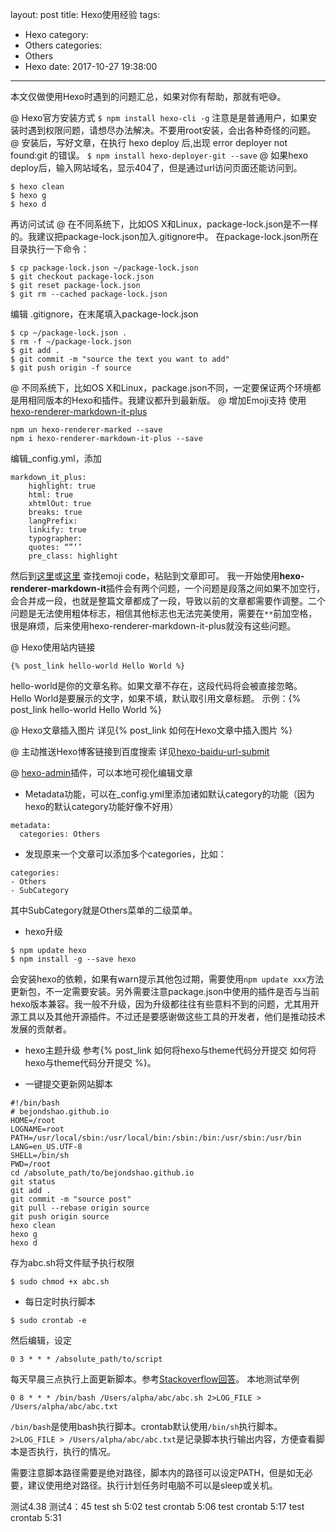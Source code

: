 layout: post
title: Hexo使用经验
tags:
  - Hexo
category:
  - Others
categories:
  - Others
  - Hexo
date: 2017-10-27 19:38:00
---
本文仅做使用Hexo时遇到的问题汇总，如果对你有帮助，那就有吧:sweat_smile:。

@ Hexo官方安装方式
`$ npm install hexo-cli -g`
注意是是普通用户，如果安装时遇到权限问题，请想尽办法解决。不要用root安装，会出各种奇怪的问题。
@ 安装后，写好文章，在执行 hexo deploy 后,出现 error deployer not found:git 的错误。
`$ npm install hexo-deployer-git --save`
@ 如果hexo deploy后，输入网站域名，显示404了，但是通过url访问页面还能访问到。
```
$ hexo clean
$ hexo g
$ hexo d
```
再访问试试
@ 在不同系统下，比如OS X和Linux，package-lock.json是不一样的。我建议把package-lock.json加入.gitignore中。
在package-lock.json所在目录执行一下命令：
```
$ cp package-lock.json ~/package-lock.json
$ git checkout package-lock.json
$ git reset package-lock.json
$ git rm --cached package-lock.json
```
编辑 .gitignore，在末尾填入package-lock.json
```
$ cp ~/package-lock.json .
$ rm -f ~/package-lock.json
$ git add .
$ git commit -m "source the text you want to add"
$ git push origin -f source
```
@ 不同系统下，比如OS X和Linux，package.json不同，一定要保证两个环境都是用相同版本的Hexo和插件。我建议都升到最新版。
@ 增加Emoji支持 使用[hexo-renderer-markdown-it-plus](https://github.com/CHENXCHEN/hexo-renderer-markdown-it-plus)
```
npm un hexo-renderer-marked --save
npm i hexo-renderer-markdown-it-plus --save
```
编辑_config.yml，添加
```
markdown_it_plus:
    highlight: true
    html: true
    xhtmlOut: true
    breaks: true
    langPrefix:
    linkify: true
    typographer:
    quotes: “”‘’
    pre_class: highlight
```
然后到[这里](http://emoji.muan.co/)或[这里](https://www.webpagefx.com/tools/emoji-cheat-sheet/) 查找emoji code，粘贴到文章即可。
我一开始使用**hexo-renderer-markdown-it**插件会有两个问题，一个问题是段落之间如果不加空行，会合并成一段，也就是整篇文章都成了一段，导致以前的文章都需要作调整。二个问题是无法使用粗体标志，相信其他标志也无法完美使用，需要在`**`前加空格，很是麻烦，后来使用hexo-renderer-markdown-it-plus就没有这些问题。

@ Hexo使用站内链接
```
{% post_link hello-world Hello World %}
```
hello-world是你的文章名称。如果文章不存在，这段代码将会被直接忽略。
Hello World是要展示的文字，如果不填，默认取引用文章标题。
示例：{% post_link hello-world Hello World %}

@ Hexo文章插入图片
详见{% post_link 如何在Hexo文章中插入图片 %}

@ 主动推送Hexo博客链接到百度搜索
详见[hexo-baidu-url-submit](https://www.npmjs.com/package/hexo-baidu-url-submit)

@ [hexo-admin](https://github.com/jaredly/hexo-admin)插件，可以本地可视化编辑文章
* Metadata功能，可以在_config.yml里添加诸如默认category的功能（因为hexo的默认category功能好像不好用）
```
metadata:
  categories: Others
```
* 发现原来一个文章可以添加多个categories，比如：

```
categories:
- Others
- SubCategory
```

其中SubCategory就是Others菜单的二级菜单。

* hexo升级
```
$ npm update hexo
$ npm install -g --save hexo
```
会安装hexo的依赖，如果有warn提示其他包过期，需要使用`npm update xxx`方法更新包，不一定需要安装。另外需要注意package.json中使用的插件是否与当前hexo版本兼容。我一般不升级，因为升级都往往有些意料不到的问题，尤其用开源工具以及其他开源插件。不过还是要感谢做这些工具的开发者，他们是推动技术发展的贡献者。

* hexo主题升级
参考{% post_link 如何将hexo与theme代码分开提交 如何将hexo与theme代码分开提交 %}。

* 一键提交更新网站脚本
```
#!/bin/bash
# bejondshao.github.io
HOME=/root
LOGNAME=root
PATH=/usr/local/sbin:/usr/local/bin:/sbin:/bin:/usr/sbin:/usr/bin
LANG=en_US.UTF-8
SHELL=/bin/sh
PWD=/root
cd /absolute_path/to/bejondshao.github.io
git status
git add .
git commit -m "source post"
git pull --rebase origin source
git push origin source
hexo clean
hexo g
hexo d
```
存为abc.sh将文件赋予执行权限

`$ sudo chmod +x abc.sh`

* 每日定时执行脚本

`$ sudo crontab -e`

然后编辑，设定
```
0 3 * * * /absolute_path/to/script
```
每天早晨三点执行上面更新脚本。参考[Stackoverflow回答](https://stackoverflow.com/a/34754109/3908814)。
本地测试举例
```
0 8 * * * /bin/bash /Users/alpha/abc/abc.sh 2>LOG_FILE > /Users/alpha/abc/abc.txt
```
`/bin/bash`是使用bash执行脚本。crontab默认使用`/bin/sh`执行脚本。
`2>LOG_FILE > /Users/alpha/abc/abc.txt`是记录脚本执行输出内容，方便查看脚本是否执行，执行的情况。

需要注意脚本路径需要是绝对路径，脚本内的路径可以设定PATH，但是如无必要，建议使用绝对路径。执行计划任务时电脑不可以是sleep或关机。

测试4.38
测试4：45
test sh 5:02
test crontab 5:06
test crontab 5:17
test crontab 5:31